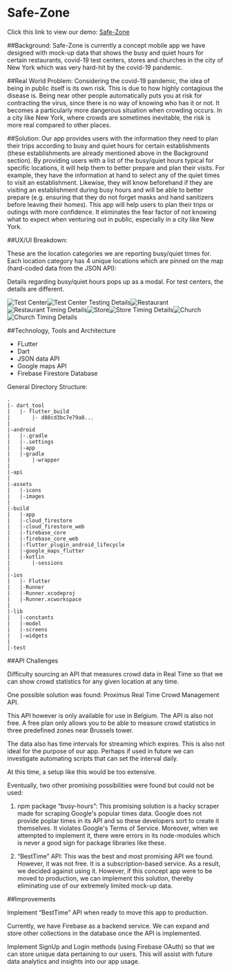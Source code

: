 # Safe-Zone

Click this link to view our demo: [Safe-Zone](https://www.youtube.com/watch?v=xoMrt-vMl9M&feature=youtu.be)

##Background:
Safe-Zone is currently a concept mobile app we have designed with mock-up data that shows the busy and quiet hours for certain restaurants, covid-19 test centers, stores and churches in the city of New York which was very hard-hit by the covid-19 pandemic. 

##Real World Problem:
Considering the covid-19 pandemic, the idea of being in public itself is its own risk. This is due to how highly contagious the disease is. Being near other people automatically puts you at risk for contracting the virus, since there is no way of knowing who has it or not. It becomes a particularly more dangerous situation when crowding occurs. In a city like New York, where crowds are sometimes inevitable, the risk is more real compared to other places.

##Solution:
Our app provides users with the information they need to plan their trips according to busy and quiet hours for certain establishments (these establishments are already mentioned above in the Background section). By providing users with a list of the busy/quiet hours typical for specific locations, it will help them to better prepare and plan their visits. For example, they have the information at hand to select any of the quiet times to visit an establishment. Likewise, they will know beforehand if they are visiting an establishment during busy hours and will be able to better prepare (e.g. ensuring that they do not forget masks and hand sanitizers before leaving their homes). This app will help users to plan their trips or outings with more confidence. It eliminates the fear factor of not knowing what to expect when venturing out in public, especially in a city like New York.

##UX/UI Breakdown:

These are the location categories we are reporting busy/quiet times for. Each location category has 4 unique locations which are pinned on the map (hard-coded data from the JSON API):

Details regarding busy/quiet hours pops up as a modal. For test centers, the details are different.

<!-- <table>
  <tr>
    <td>Test Center Layout</td>
     <td>Test Center Testing Details</td>
     <td>Restaurant Layout</td>
     <td>Restaurant Timing Details</td>
     <td>Store Layout</td>
     <td>Store Timing Details</td>
     <td>Church Layout</td>
     <td>Church Timing Details</td>
  </tr>
  <tr>
    <td><img src="https://github.com/Indirapriyadarshini/Safe-Zone/blob/master/Safe-Zone-master/images/test_center_Details.png" width=270 height=480>
![Image is not Available](https://github.com/Indirapriyadarshini/Safe-Zone/blob/master/Safe-Zone-master/images/test_center_Details.png)
</td>
    <td><img src="/assets/images/restaurant.png" width=270 height=480></td>
    <td><img src="/assets/images/store.png" width=270 height=480></td>
    <td><img src="/assets/images/store_timing.png" width=270 height=480></td>
    <td><img src="/assets/images/church.png" width=270 height=480></td>
    <td><img src="/assets/images/church_timing_details.png" width=270 height=480></td>
  </tr>
 </table> -->

![Test Center](/assets/images/test_center_Details.png)![Test Center Testing Details](/assets/images/testing_center_testing_Details.png)![Restaurant](/assets/images/restaurant.png)![Restaurant Timing Details](/assets/images/restaurant_timing_Detail.png)![Store](/assets/images/store.png)![Store Timing Details](/assets/images/store_timing.png)![Church](/assets/images/church.png)![Church Timing Details](/assets/images/church_timing_details.png)

##Technology, Tools and Architecture

* FLutter
* Dart
* JSON data API
* Google maps API  
* Firebase Firestore Database

General Directory Structure:

```
.
|- dart_tool
|   |- flutter_build
|       |- d88cd3bc7e79a8...
|
|-android
|   |-.gradle
|   |-.settings
|   |-app
|   |-gradle
|       |-wrapper
|
|-api
|
|-assets
|   |-icons
|   |-images
|
|-build
|   |-app
|   |-cloud_firestore
|   |-cloud_firestore_web
|   |-firebase_core
|   |-firebase_core_web
|   |-flutter_plugin_android_lifecycle
|   |-google_maps_flutter
|   |-kotlin
|       |-sessions
|
|-ios
|   |- Flutter
|   |-Runner
|   |-Runner.xcodeproj
|   |-Runner.xcworkspace
|
|-lib
|   |-constants
|   |-model
|   |-screens
|   |-widgets
|
|-test
```

##API Challenges

Difficulty sourcing an API that measures crowd data in Real Time so that we can show crowd statistics for any given location at any time.

One possible solution was found: Proximus Real Time Crowd Management API.

This API however is only available for use in Belgium. The API is also not free. A free plan only allows you to be able to measure crowd statistics in three predefined zones near Brussels tower.

The data also has time intervals for streaming which expires. This is also not ideal for the purpose of our app. Perhaps if used in future we can investigate automating scripts that can set the interval daily. 

At this time, a setup like this would be too extensive.

Eventually, two other promising possibilities were found but could not be used:

1) npm package “busy-hours”: This promising solution is a hacky scraper made for scraping Google's popular times data. Google does not provide poplar times in its API and so these developers sort to create it themselves. It violates Google's Terms of Service. Moreover, when we attempted to implement it, there were errors in its node-modules which is never a good sign for package libraries like these.

2) “BestTime” API: This was the best and most promising API we found. However, it was not free. It is a subscription-based service. As a result, we decided against using it. However, if this concept app were to be moved to production, we can implement this solution, thereby eliminating use of our extremely limited mock-up data.

##Improvements

Implement “BestTime” API when ready to move this app to production.

Currently, we have Firebase as a backend service. We can expand and store other collections in the database once the API is implemented.

Implement SignUp and Login methods (using Firebase OAuth) so that we can store unique data pertaining to our users. This will assist with future data analytics and insights into our app usage.
